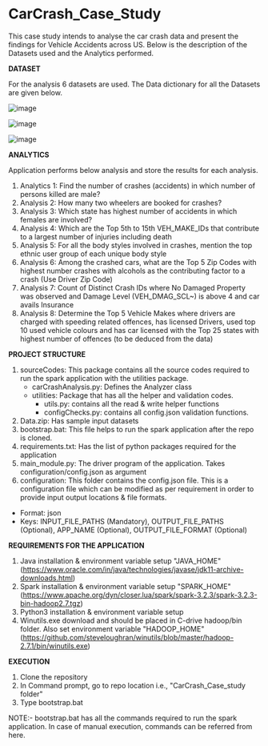# CarCrash_Case_Study
This case study intends to analyse the car crash data and present the findings for Vehicle Accidents across US. Below is the description of the Datasets used and the Analytics performed.

**DATASET**

For the analysis 6 datasets are used. The Data dictionary for all the Datasets are given below. 

![image](https://user-images.githubusercontent.com/48520317/216545649-aac13e20-3656-4236-8ed5-f5264e32bcaa.png)

![image](https://user-images.githubusercontent.com/48520317/216545714-3792c13a-ec94-4d96-aabf-4e9342694ef2.png)

![image](https://user-images.githubusercontent.com/48520317/216552293-f3f9c43d-d312-42fd-803c-76c637eb46d5.png)


**ANALYTICS**

Application performs below analysis and store the results for each analysis.
  1.	Analytics 1: Find the number of crashes (accidents) in which number of persons killed are male?
  2.	Analysis 2: How many two wheelers are booked for crashes? 
  3.	Analysis 3: Which state has highest number of accidents in which females are involved? 
  4.	Analysis 4: Which are the Top 5th to 15th VEH_MAKE_IDs that contribute to a largest number of injuries including death
  5.	Analysis 5: For all the body styles involved in crashes, mention the top ethnic user group of each unique body style  
  6.	Analysis 6: Among the crashed cars, what are the Top 5 Zip Codes with highest number crashes with alcohols as the contributing factor to a crash (Use Driver Zip Code)
  7.	Analysis 7: Count of Distinct Crash IDs where No Damaged Property was observed and Damage Level (VEH_DMAG_SCL~) is above 4 and car avails Insurance
  8.	Analysis 8: Determine the Top 5 Vehicle Makes where drivers are charged with speeding related offences, has licensed Drivers, used top 10 used vehicle colours and has car licensed with the Top 25 states with highest number of offences (to be deduced from the data)
  
**PROJECT STRUCTURE**

1. sourceCodes: This package contains all the source codes required to run the spark application with the utilities package.
    - carCrashAnalysis.py: Defines the Analyzer class
    - utilities: Package that has all the helper and validation codes.
      - utils.py: contains all the read & write helper functions
      - configChecks.py: contains all config.json validation functions.
2. Data.zip: Has sample input datasets
3. bootstrap.bat: This file helps to run the spark application after the repo is cloned.
4. requirements.txt: Has the list of python packages required for the application
5. main_module.py: The driver program of the application. Takes configuration/config.json as argument
6. configuration: This folder contains the config.json file. This is a configuration file which can be modified as per requirement in order to provide input output locations & file formats.
  - Format: json
  - Keys: INPUT_FILE_PATHS (Mandatory), OUTPUT_FILE_PATHS (Optional), APP_NAME (Optional), OUTPUT_FILE_FORMAT (Optional)

**REQUIREMENTS FOR THE APPLICATION**

1. Java installation & environment variable setup "JAVA_HOME" (https://www.oracle.com/in/java/technologies/javase/jdk11-archive-downloads.html)
2. Spark installation &  environment variable setup "SPARK_HOME" (https://www.apache.org/dyn/closer.lua/spark/spark-3.2.3/spark-3.2.3-bin-hadoop2.7.tgz)
3. Python3 installation & environment variable setup
4. Winutils.exe download and should be placed in C-drive hadoop/bin folder. Also set environment variable "HADOOP_HOME" (https://github.com/steveloughran/winutils/blob/master/hadoop-2.7.1/bin/winutils.exe)

**EXECUTION**
1. Clone the repository
2. In Command prompt, go to repo location i.e., "CarCrash_Case_study folder"
3. Type bootstrap.bat 

NOTE:- bootstrap.bat has all the commands required to run the spark application. In case of manual execution, commands can be referred from here.

